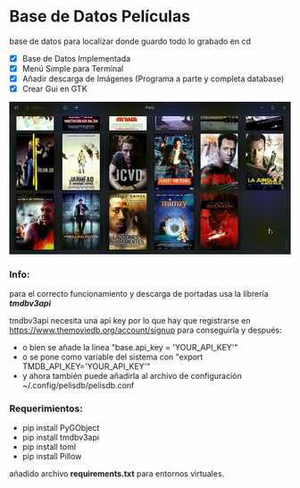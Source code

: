 # Base de Datos Películas

base de datos para localizar donde guardo todo lo grabado en cd

- [x] Base de Datos Implementada
- [x] Menú Simple para Terminal
- [x] Añadir descarga de Imágenes (Programa a parte y completa database)
- [x] Crear Gui en GTK

<img title="" src="./Capturas/Captura.gif" alt="" width="800">

### Info:

para el correcto funcionamiento y descarga de portadas usa la librería ***tmdbv3api***

tmdbv3api necesita una api key por lo que hay que 
registrarse en https://www.themoviedb.org/account/signup 
para conseguirla y después: 

* o bien se añade la linea "base.api_key = 'YOUR_API_KEY'" 
* o se pone como variable del sistema con "export TMDB_API_KEY='YOUR_API_KEY'"
* y ahora también puede añadirla al archivo de configuración ~/.config/pelisdb/pelisdb.conf

### Requerimientos:

* pip install PyGObject
* pip install tmdbv3api
* pip install toml
* pip install Pillow

añadido archivo **requirements.txt** para entornos virtuales.    
